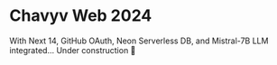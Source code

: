 # Chavyv Web 2024

With Next 14, GitHub OAuth, Neon Serverless DB, and Mistral-7B LLM integrated... Under construction 🚧
